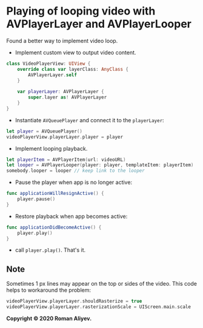 # Playing of looping video with AVPlayerLayer and AVPlayerLooper

Found a better way to implement video loop.

- Implement custom view to output video content.

```swift
class VideoPlayerView: UIView {
    override class var layerClass: AnyClass {
        AVPlayerLayer.self
    }
    
    var playerLayer: AVPlayerLayer {
        super.layer as! AVPlayerLayer
    }
}
```

- Instantiate  ```AVQueuePlayer``` and connect it to the ```playerLayer```:

```swift
let player = AVQueuePlayer()
videoPlayerView.playerLayer.player = player
```

- Implement looping playback.

```swift
let playerItem = AVPlayerItem(url: videoURL)
let looper = AVPlayerLooper(player: player, templateItem: playerItem)
somebody.looper = looper // keep link to the looper
```

- Pause the player when app is no longer active:

```swift
func applicationWillResignActive() {
    player.pause()
}
```

- Restore playback when app becomes active:

```swift
func applicationDidBecomeActive() {
    player.play()
}
```

- call ```player.play()```. That's it.


## Note

Sometimes 1 px lines may appear on the top or sides of the video. This code helps to workaround the problem:

```swift
videoPlayerView.playerLayer.shouldRasterize = true
videoPlayerView.playerLayer.rasterizationScale = UIScreen.main.scale
```

**Copyright © 2020 Roman Aliyev.**
